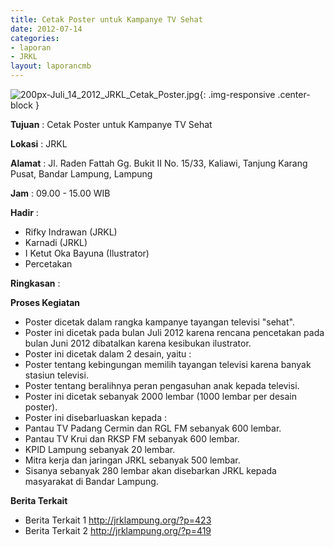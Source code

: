 ```yaml
---
title: Cetak Poster untuk Kampanye TV Sehat
date: 2012-07-14
categories:
- laporan
- JRKL
layout: laporancmb
---
```

	
![200px-Juli_14_2012_JRKL_Cetak_Poster.jpg](/uploads/200px-Juli_14_2012_JRKL_Cetak_Poster.jpg){: .img-responsive .center-block }	
	
**Tujuan** :	Cetak Poster untuk Kampanye TV Sehat
	
**Lokasi** :	JRKL
	
**Alamat** : 	Jl. Raden Fattah Gg. Bukit II No. 15/33, Kaliawi, Tanjung Karang Pusat, Bandar Lampung, Lampung
	
**Jam** :	09.00 - 15.00 WIB
	
**Hadir** :	
*	Rifky Indrawan (JRKL)
*	Karnadi (JRKL)
*	I Ketut Oka Bayuna (Ilustrator)
*	Percetakan

**Ringkasan** :	

**Proses Kegiatan**
*	Poster dicetak dalam rangka kampanye tayangan televisi "sehat".
*	Poster ini dicetak pada bulan Juli 2012 karena rencana pencetakan pada bulan Juni 2012 dibatalkan karena kesibukan ilustrator.
*	Poster ini dicetak dalam 2 desain, yaitu :
*	Poster tentang kebingungan memilih tayangan televisi karena banyak stasiun televisi.
*	Poster tentang beralihnya peran pengasuhan anak kepada televisi.
*	Poster ini dicetak sebanyak 2000 lembar (1000 lembar per desain poster).
*	Poster ini disebarluaskan kepada :
*	Pantau TV Padang Cermin dan RGL FM sebanyak 600 lembar.
*	Pantau TV Krui dan RKSP FM sebanyak 600 lembar.
*	KPID Lampung sebanyak 20 lembar.
*	Mitra kerja dan jaringan JRKL sebanyak 500 lembar.
*	Sisanya sebanyak 280 lembar akan disebarkan JRKL kepada masyarakat di Bandar Lampung.

**Berita Terkait**
*	Berita Terkait 1 http://jrklampung.org/?p=423
*	Berita Terkait 2 http://jrklampung.org/?p=419
